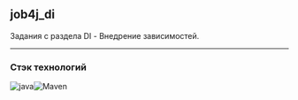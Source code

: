 ## job4j_di

Задания с раздела DI - Внедрение зависимостей.

---

### Стэк технологий

![java](https://img.shields.io/badge/java-17-red)![Maven](https://img.shields.io/badge/Maven-4.0.0-red)